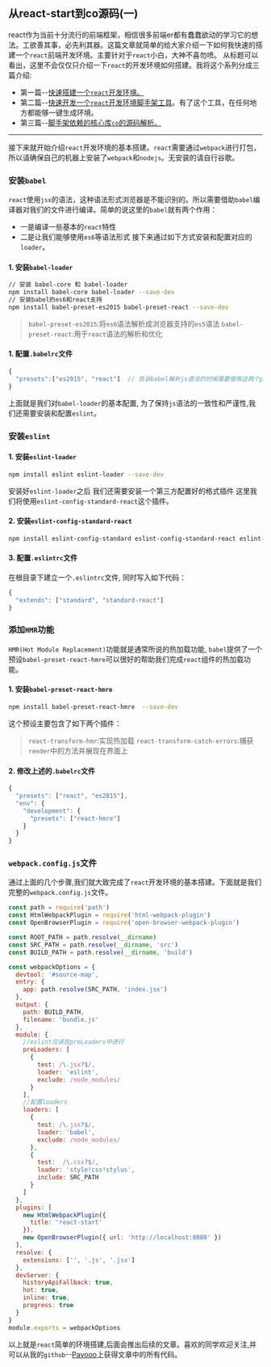 ## 从react-start到co源码(一)
react作为当前十分流行的前端框架，相信很多前端er都有蠢蠢欲动的学习它的想法。工欲善其事，必先利其器。这篇文章就简单的给大家介绍一下如何我快速的搭建一个`react`前端开发环境。主要针对于`react`小白，大神不喜勿喷。
从标题可以看出，这里不会仅仅只介绍一下`react`的开发环境如何搭建。我将这个系列分成三篇介绍:
* 第一篇--[快速搭建一个`react`开发环境。](https://segmentfault.com/a/1190000008123927)
* 第二篇--[快速开发一个`react`开发环境脚手架工具](https://segmentfault.com/a/1190000008129293)。有了这个工具，在任何地方都能够一键生成环境。
* 第三篇--[脚手架依赖的核心库`co`的源码解析。](https://segmentfault.com/a/1190000008189685)
----
接下来就开始介绍`react`开发环境的基本搭建。`react`需要通过`webpack`进行打包，所以请确保自己的机器上安装了`webpack`和`nodejs`。无安装的请自行谷歌。

### 安装`babel`
`react`使用`jsx`的语法，这种语法形式浏览器是不能识别的。所以需要借助`babel`编译器对我们的文件进行编译。简单的说这里的`babel`就有两个作用：
* 一是编译一些基本的`react`特性  
* 二是让我们能够使用`es6`等语法形式
接下来通过如下方式安装和配置对应的`loader`。

#### 1. 安装`babel-loader`
```bash
// 安装 babel-core 和 babel-loader
npm install babel-core babel-loader --save-dev
// 安装babel的es6和react支持
npm install babel-preset-es2015 babel-preset-react --save-dev
```
> `babel-preset-es2015`:将`es6`语法解析成浏览器支持的`es5`语法
> `babel-preset-react`:用于`react`语法的解析和优化

#### 1. 配置`.babelrc`文件
```js
{
  "presets":["es2015", "react"]  // 告诉babel解析js语法的时候需要使用这两个preset
}
```
上面就是我们对`babel-loader`的基本配置, 为了保持`js`语法的一致性和严谨性,我们还需要安装和配置`eslint`。
### 安装`eslint`
#### 1. 安装`eslint-loader`
```bash
npm install eslint eslint-loader --save-dev
```
安装好`eslint-loader`之后  我们还需要安装一个第三方配置好的格式插件 这里我们将使用`eslint-config-standard-react`这个插件。
#### 2. 安装`eslint-config-standard-react`
```bash
npm install eslint-config-standard eslint-config-standard-react eslint-plugin-promise eslint-plugin-react eslint-plugin-standard --save-dev 
```
#### 3. 配置`.eslintrc`文件
在根目录下建立一个`.eslintrc`文件, 同时写入如下代码：

```js
{
  "extends": ["standard", "standard-react"]
}
```

### 添加`HMR`功能
`HMR(Hot Module Replacement)`功能就是通常所说的热加载功能, `babel`提供了一个预设`babel-preset-react-hmre`可以很好的帮助我们完成`react`组件的热加载功能。

#### 1. 安装`babel-preset-react-hmre`
```bash
npm install babel-preset-react-hmre  --save-dev
```
这个预设主要包含了如下两个插件：
> `react-transform-hmr`:实现热加载
> `react-transform-catch-errors`:捕获`render`中的方法并展现在界面上

#### 2. 修改上述的`.babelrc`文件
```js
{
  "presets": ["react", "es2015"],
  "env": {
    "development": {
      "presets": ["react-hmre"]
    }
  }
}
```
### `webpack.config.js`文件
通过上面的几个步骤,我们就大致完成了`react`开发环境的基本搭建。下面就是我们完整的`webpack.config.js`文件。
```js
const path = require('path')
const HtmlWebpackPlugin = require('html-webpack-plugin')
const OpenBrowserPlugin = require('open-browser-webpack-plugin')

const ROOT_PATH = path.resolve(__dirname)
const SRC_PATH = path.resolve(__dirname, 'src')
const BUILD_PATH = path.resolve(__dirname, 'build')

const webpackOptions = {
  devtool: '#source-map',
  entry: {
    app: path.resolve(SRC_PATH, 'index.jsx')
  },
  output: {
    path: BUILD_PATH,
    filename: 'bundle.js'
  },
  module: {
    //eslint应该在preLoaders中进行
    preLoaders: [
      {
        test: /\.jsx?$/,
        loader: 'eslint',
        exclude: /node_modules/
      }
    ],
    //配置loaders
    loaders: [
      {
        test: /\.jsx?$/,
        loader: 'babel',
        exclude: /node_modules/
      },
      {
        test:  /\.css?$/,
        loader: 'style!css!stylus',
        include: SRC_PATH
      }
    ]
  },
  plugins: [
    new HtmlWebpackPlugin({
      title: 'react-start'
    }),
    new OpenBrowserPlugin({ url: 'http://localhost:8080' })
  ],
  resolve: {
    extensions: ['', '.js', '.jsx']
  },
  devServer: {
    historyApiFallback: true,
    hot: true,
    inline: true,
    progress: true
  }
}
module.exports = webpackOptions
```
以上就是`react`简单的环境搭建,后面会推出后续的文章。喜欢的同学欢迎关注,并可以从我的`github`--[Pavooo](https://github.com/pavoooo/template)上获得文章中的所有代码。